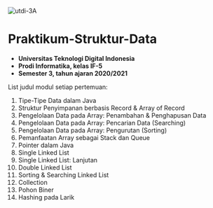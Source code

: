 ![utdi-3A](https://github.com/zargiteddy/Praktikum-Big-Data-Analytics/assets/72479466/4fb5610d-d038-48d9-9172-b150be8e6af5)
# Praktikum-Struktur-Data
- **Universitas Teknologi Digital Indonesia**
- **Prodi Informatika, kelas IF-5**
- **Semester 3, tahun ajaran 2020/2021**

List judul modul setiap pertemuan:
1. Tipe-Tipe Data dalam Java
2. Struktur Penyimpanan berbasis Record & Array of Record
3. Pengelolaan Data pada Array: Penambahan & Penghapusan Data
4. Pengelolaan Data pada Array: Pencarian Data (Searching)
5. Pengelolaan Data pada Array: Pengurutan (Sorting)
6. Pemanfaatan Array sebagai Stack dan Queue
7. Pointer dalam Java
8. Single Linked List
9. Single Linked List: Lanjutan
10. Double Linked List
11. Sorting & Searching Linked List
12. Collection
13. Pohon Biner
14. Hashing pada Larik

